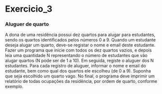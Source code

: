 # Exercicio_3
### Aluguer de quarto

A dona de uma residência possui dez quartos para alugar para estudantes, sendo os
quartos identificados pelos números 0 a 9.
Quando um estudante deseja alugar um quarto, deve-se registar o nome e email
deste estudante.
Fazer um programa que inicie com todos os dez quartos vazios, e depois leia uma
quantidade N representando o número de estudantes que vão alugar quartos (N
pode ser de 1 a 10). Em seguida, registe o aluguer dos N estudantes. Para cada
registro de aluguer, informar o nome e email do estudante, bem como qual dos
quartos ele escolheu (de 0 a 9). Suponha que seja escolhido um quarto vago. No
final, o programa deve imprimir um relatório de todas ocupações da residência, por
ordem de quarto, conforme exemplo.
